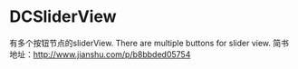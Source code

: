 # DCSliderView
有多个按钮节点的sliderView.  There are multiple buttons for slider view.
简书地址：http://www.jianshu.com/p/b8bbded05754
